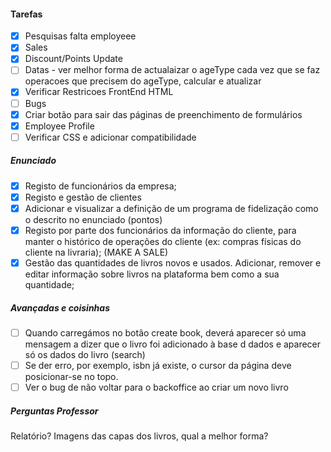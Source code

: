#### Tarefas
- [x] Pesquisas falta employeee
- [x] Sales
- [x] Discount/Points Update
- [ ] Datas - ver melhor forma de actualaizar o ageType
cada vez que se faz operacoes que precisem do ageType, calcular e atualizar
- [x] Verificar Restricoes FrontEnd HTML
- [ ] Bugs
- [x] Criar botão para sair das páginas de preenchimento de formulários
- [x] Employee Profile
- [ ] Verificar CSS e adicionar compatibilidade
##### Enunciado
- [x] Registo de funcionários da empresa;
- [x] Registo e gestão de clientes
- [x] Adicionar e visualizar a definição de um programa de fidelização como o descrito no enunciado (pontos)
- [x] Registo por parte dos funcionários da informação do cliente, para manter o histórico de operações do
cliente (ex: compras físicas do cliente na livraria); (MAKE A SALE)
- [x] Gestão das quantidades de livros novos e usados. Adicionar, remover e editar informação sobre livros
na plataforma bem como a sua quantidade;

##### Avançadas e coisinhas
- [ ] Quando carregámos no botão create book, deverá 
aparecer só uma mensagem a dizer que o livro foi 
adicionado à base d dados e aparecer só os dados do livro (search)
- [ ] Se der erro, por exemplo, isbn já existe, o cursor da página deve posicionar-se no topo.
- [ ] Ver o bug de não voltar para o backoffice ao criar um novo livro

##### Perguntas Professor

Relatório?
Imagens das capas dos livros, qual a melhor forma?



